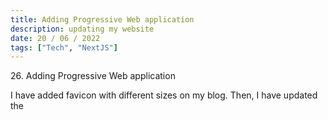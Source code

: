 ```yaml
---
title: Adding Progressive Web application
description: updating my website
date: 20 / 06 / 2022
tags: ["Tech", "NextJS"]
---
```


<p>26. Adding Progressive Web application</p>

<p> 
I have added favicon with different sizes on my blog. Then, I have updated the 
</p>
<img src="/Blog/20220620-1.png" alt="">
<img src="/Blog/20220620-2.png" alt="">